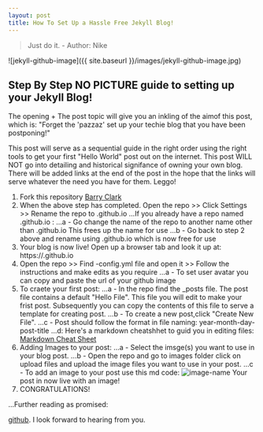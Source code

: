 ```yaml
---
layout: post
title: How To Set Up a Hassle Free Jekyll Blog!
---
```


> Just do it. - Author: Nike 

![jekyll-github-image]({{ site.baseurl }}/images/jekyll-github-image.jpg)

## Step By Step NO PICTURE guide to setting up your Jekyll Blog!

The opening + The post topic will give you an inkling of the aimof this post, which is: 
"Forget the 'pazzaz' set up your techie blog that you have been postponing!"

This post will serve as a sequential guide in the right order using the right tools to get your first "Hello World" post out on the internet.
This post WILL NOT go into detailing and historical signifance of owning your own blog. 
There will be added links at the end of the post in the hope that the links will serve whatever the need you have for them. Leggo!

1. Fork this repository [Barry Clark](https://github.com/barryclark/jekyll-now)
2. When the above step has completed. Open the repo >> Click Settings >> Rename the repo to <username>.github.io
  ...If you already have a repo named <username>.github.io :
  ...a - Go change the name of the repo to another name other than <username>.github.io This frees up the name for use
  ...b - Go back to step 2 above and rename using <username>.github.io which is now free for use
3. Your blog is now live! Open up a browser tab and look it up at: https://<username>.github.io
4. Open the repo >> Find -config.yml file and open it >> Follow the instructions and make edits as you require
  ...a - To set user avatar you can copy and paste the url of your github image
5. To craete your first post:
  ...a - In the repo find the _posts file. The post file contains a default "Hello File". This file you will edit to make your frist post. Subsequently you can copy the contents of this file to serve a template for creating post.
  ...b - To create a new post,click "Create New File".
  ...c - Post should follow the format in file naming: year-month-day-post-title
  ...d: Here's a markdown cheatshhet to guid you in editing files: [Markdown Cheat Sheet](https://github.com/adam-p/markdown-here)
6. Adding Images to your post:
  ...a - Select the imsge(s) you want to use in your blog post.
  ...b - Open the repo and go to images folder click on upload files and upload the image files you want to use in your post.
  ...c - To add an image to your post use this md code: ![image-name]({{site.name}}/images/image-file-name.format) Your post in now live with an image!
7. CONGRATULATIONS!

...Further reading as promised: 



 [github](https://github.com/emmaodia). I look forward to hearing from you.
